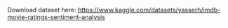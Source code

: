 Download dataset here:
https://www.kaggle.com/datasets/yasserh/imdb-movie-ratings-sentiment-analysis

